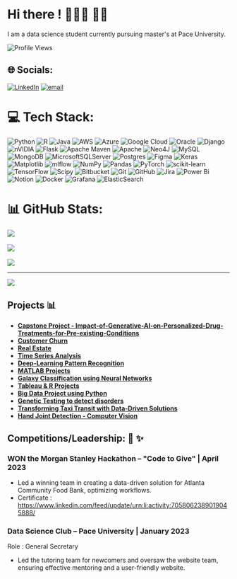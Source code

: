 # Hi there ! 👩🏻‍💻 👋🏻

I am a data science student currently pursuing master's at Pace University. 

![Profile Views](https://komarev.com/ghpvc/?username=AnushaG-P&color=blueviolet&style=flat-square)


## 🌐 Socials:
[![LinkedIn](https://img.shields.io/badge/LinkedIn-%230077B5.svg?logo=linkedin&logoColor=white)](https://linkedin.com/in/https://www.linkedin.com/in/anusha-guruprasad/) [![email](https://img.shields.io/badge/Email-D14836?logo=gmail&logoColor=white)](mailto:anusha.guruprasad14@gmail.com) 

# 💻 Tech Stack:
![Python](https://img.shields.io/badge/python-3670A0?style=for-the-badge&logo=python&logoColor=ffdd54) ![R](https://img.shields.io/badge/r-%23276DC3.svg?style=for-the-badge&logo=r&logoColor=white) ![Java](https://img.shields.io/badge/java-%23ED8B00.svg?style=for-the-badge&logo=openjdk&logoColor=white) ![AWS](https://img.shields.io/badge/AWS-%23FF9900.svg?style=for-the-badge&logo=amazon-aws&logoColor=white) ![Azure](https://img.shields.io/badge/azure-%230072C6.svg?style=for-the-badge&logo=microsoftazure&logoColor=white) ![Google Cloud](https://img.shields.io/badge/GoogleCloud-%234285F4.svg?style=for-the-badge&logo=google-cloud&logoColor=white) ![Oracle](https://img.shields.io/badge/Oracle-F80000?style=for-the-badge&logo=oracle&logoColor=white) ![Django](https://img.shields.io/badge/django-%23092E20.svg?style=for-the-badge&logo=django&logoColor=white) ![nVIDIA](https://img.shields.io/badge/cuda-000000.svg?style=for-the-badge&logo=nVIDIA&logoColor=green) ![Flask](https://img.shields.io/badge/flask-%23000.svg?style=for-the-badge&logo=flask&logoColor=white) ![Apache Maven](https://img.shields.io/badge/Apache%20Maven-C71A36?style=for-the-badge&logo=Apache%20Maven&logoColor=white) ![Apache](https://img.shields.io/badge/apache-%23D42029.svg?style=for-the-badge&logo=apache&logoColor=white) ![Neo4J](https://img.shields.io/badge/Neo4j-008CC1?style=for-the-badge&logo=neo4j&logoColor=white) ![MySQL](https://img.shields.io/badge/mysql-4479A1.svg?style=for-the-badge&logo=mysql&logoColor=white) ![MongoDB](https://img.shields.io/badge/MongoDB-%234ea94b.svg?style=for-the-badge&logo=mongodb&logoColor=white) ![MicrosoftSQLServer](https://img.shields.io/badge/Microsoft%20SQL%20Server-CC2927?style=for-the-badge&logo=microsoft%20sql%20server&logoColor=white) ![Postgres](https://img.shields.io/badge/postgres-%23316192.svg?style=for-the-badge&logo=postgresql&logoColor=white) ![Figma](https://img.shields.io/badge/figma-%23F24E1E.svg?style=for-the-badge&logo=figma&logoColor=white) ![Keras](https://img.shields.io/badge/Keras-%23D00000.svg?style=for-the-badge&logo=Keras&logoColor=white) ![Matplotlib](https://img.shields.io/badge/Matplotlib-%23ffffff.svg?style=for-the-badge&logo=Matplotlib&logoColor=black) ![mlflow](https://img.shields.io/badge/mlflow-%23d9ead3.svg?style=for-the-badge&logo=numpy&logoColor=blue) ![NumPy](https://img.shields.io/badge/numpy-%23013243.svg?style=for-the-badge&logo=numpy&logoColor=white) ![Pandas](https://img.shields.io/badge/pandas-%23150458.svg?style=for-the-badge&logo=pandas&logoColor=white) ![PyTorch](https://img.shields.io/badge/PyTorch-%23EE4C2C.svg?style=for-the-badge&logo=PyTorch&logoColor=white) ![scikit-learn](https://img.shields.io/badge/scikit--learn-%23F7931E.svg?style=for-the-badge&logo=scikit-learn&logoColor=white) ![TensorFlow](https://img.shields.io/badge/TensorFlow-%23FF6F00.svg?style=for-the-badge&logo=TensorFlow&logoColor=white) ![Scipy](https://img.shields.io/badge/SciPy-%230C55A5.svg?style=for-the-badge&logo=scipy&logoColor=%white) ![Bitbucket](https://img.shields.io/badge/bitbucket-%230047B3.svg?style=for-the-badge&logo=bitbucket&logoColor=white) ![Git](https://img.shields.io/badge/git-%23F05033.svg?style=for-the-badge&logo=git&logoColor=white) ![GitHub](https://img.shields.io/badge/github-%23121011.svg?style=for-the-badge&logo=github&logoColor=white) ![Jira](https://img.shields.io/badge/jira-%230A0FFF.svg?style=for-the-badge&logo=jira&logoColor=white) ![Power Bi](https://img.shields.io/badge/power_bi-F2C811?style=for-the-badge&logo=powerbi&logoColor=black) ![Notion](https://img.shields.io/badge/Notion-%23000000.svg?style=for-the-badge&logo=notion&logoColor=white) ![Docker](https://img.shields.io/badge/docker-%230db7ed.svg?style=for-the-badge&logo=docker&logoColor=white) ![Grafana](https://img.shields.io/badge/grafana-%23F46800.svg?style=for-the-badge&logo=grafana&logoColor=white) ![ElasticSearch](https://img.shields.io/badge/-ElasticSearch-005571?style=for-the-badge&logo=elasticsearch)
# 📊 GitHub Stats:
![](https://github-readme-stats.vercel.app/api?username=anushag-p&theme=dark&hide_border=false&include_all_commits=false&count_private=false)<br/><br/>
![](https://nirzak-streak-stats.vercel.app/?user=anushag-p&theme=dark&hide_border=false)<br/><br/>
![](https://github-readme-stats.vercel.app/api/top-langs/?username=anushag-p&theme=dark&hide_border=false&include_all_commits=false&count_private=false&layout=compact)

---
[![](https://visitcount.itsvg.in/api?id=anushag-p&icon=0&color=0)](https://visitcount.itsvg.in)

<!-- Proudly created with GPRM ( https://gprm.itsvg.in ) -->


## Projects  📊 

* [**Capstone Project -  Impact-of-Generative-AI-on-Personalized-Drug-Treatments-for-Pre-existing-Conditions**](https://github.com/AnushaG-P/Impact-of-Generative-AI-on-Personalized-Drug-Treatments-for-Pre-existing-Conditions/tree/main)
* [**Customer Churn**](https://github.com/AnushaG-P/Customer_Churn)
* [**Real Estate**](https://github.com/AnushaG-P/CaliforniaHousing)
* [**Time Series Analysis**](https://github.com/AnushaG-P/Time_Series_Analysis_On_Electrical_Consumption)
* [**Deep-Learning Pattern Recognition**](https://github.com/AnushaG-P/Tiger-Detection-and-SIFT)
* [**MATLAB Projects**](https://github.com/AnushaG-P/MATLAB-Projects)
* [**Galaxy Classification using Neural Networks**](https://github.com/AnushaG-P/Galaxy-Classification-ANN)
* [**Tableau & R Projects**](https://github.com/AnushaG-P/R-Tableau-Analystics-Project/tree/main)
* [**Big Data Project using Python**](https://github.com/AnushaG-P/Book_Keeping/blob/main/)
* [**Genetic Testing to detect disorders**](https://github.com/AnushaG-P/Genetic-Testing)
* [**Transforming Taxi Transit with Data-Driven Solutions**](https://github.com/AnushaG-P/Transforming-Taxi-Transit-with-Data-Driven-Solutions)
* [**Hand Joint Detection - Computer Vision**](https://github.com/AnushaG-P/hand_joint_detection_CV_Deep-Learning)

## Competitions/Leadership: 🥇 ✨

### **WON the Morgan Stanley Hackathon – "Code to Give" | April 2023**

- Led a winning team in creating a data-driven solution for Atlanta Community Food Bank, optimizing workflows.
- Certificate : https://www.linkedin.com/feed/update/urn:li:activity:7058062389019045888/

### **Data Science Club – Pace University | January 2023**
Role : General Secretary

- Led the tutoring team for newcomers and oversaw the website team, ensuring effective mentoring and a user-friendly website.
